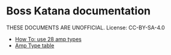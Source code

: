 # Boss Katana documentation

THESE DOCUMENTS ARE UNOFFICIAL.
License: CC-BY-SA-4.0

- [How To: use 28 amp types](how-to/use-28-amp-types.md)
- [Amp Type table](tables/amp-types.md)